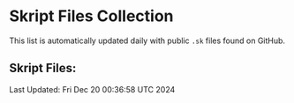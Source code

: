 # Skript Files Collection

This list is automatically updated daily with public `.sk` files found on GitHub.

## Skript Files:



Last Updated: Fri Dec 20 00:36:58 UTC 2024
